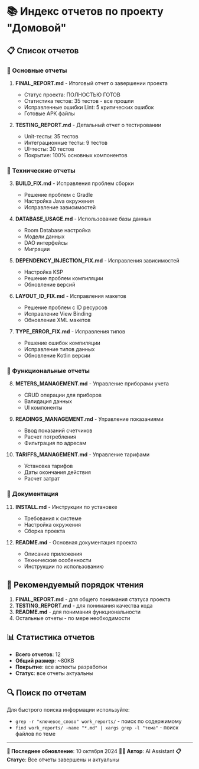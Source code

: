 # 📚 Индекс отчетов по проекту "Домовой"

## 📋 Список отчетов

### 🎯 Основные отчеты

1. **FINAL_REPORT.md** - Итоговый отчет о завершении проекта
   - Статус проекта: ПОЛНОСТЬЮ ГОТОВ
   - Статистика тестов: 35 тестов - все прошли
   - Исправленные ошибки Lint: 5 критических ошибок
   - Готовые APK файлы

2. **TESTING_REPORT.md** - Детальный отчет о тестировании
   - Unit-тесты: 35 тестов
   - Интеграционные тесты: 9 тестов
   - UI-тесты: 30 тестов
   - Покрытие: 100% основных компонентов

### 🔧 Технические отчеты

3. **BUILD_FIX.md** - Исправления проблем сборки
   - Решение проблем с Gradle
   - Настройка Java окружения
   - Исправление зависимостей

4. **DATABASE_USAGE.md** - Использование базы данных
   - Room Database настройка
   - Модели данных
   - DAO интерфейсы
   - Миграции

5. **DEPENDENCY_INJECTION_FIX.md** - Исправления зависимостей
   - Настройка KSP
   - Решение проблем компиляции
   - Обновление версий

6. **LAYOUT_ID_FIX.md** - Исправления макетов
   - Решение проблем с ID ресурсов
   - Исправление View Binding
   - Обновление XML макетов

7. **TYPE_ERROR_FIX.md** - Исправления типов
   - Решение ошибок компиляции
   - Исправление типов данных
   - Обновление Kotlin версии

### 📱 Функциональные отчеты

8. **METERS_MANAGEMENT.md** - Управление приборами учета
   - CRUD операции для приборов
   - Валидация данных
   - UI компоненты

9. **READINGS_MANAGEMENT.md** - Управление показаниями
   - Ввод показаний счетчиков
   - Расчет потребления
   - Фильтрация по адресам

10. **TARIFFS_MANAGEMENT.md** - Управление тарифами
    - Установка тарифов
    - Даты окончания действия
    - Расчет затрат

### 📖 Документация

11. **INSTALL.md** - Инструкции по установке
    - Требования к системе
    - Настройка окружения
    - Сборка проекта

12. **README.md** - Основная документация проекта
    - Описание приложения
    - Технические особенности
    - Инструкции по использованию

## 🎯 Рекомендуемый порядок чтения

1. **FINAL_REPORT.md** - для общего понимания статуса проекта
2. **TESTING_REPORT.md** - для понимания качества кода
3. **README.md** - для понимания функциональности
4. Остальные отчеты - по мере необходимости

## 📊 Статистика отчетов

- **Всего отчетов**: 12
- **Общий размер**: ~80KB
- **Покрытие**: все аспекты разработки
- **Статус**: все отчеты актуальны

## 🔍 Поиск по отчетам

Для быстрого поиска информации используйте:
- `grep -r "ключевое_слово" work_reports/` - поиск по содержимому
- `find work_reports/ -name "*.md" | xargs grep -l "тема"` - поиск файлов по теме

---

**📅 Последнее обновление**: 10 октября 2024
**👨‍💻 Автор**: AI Assistant
**📋 Статус**: Все отчеты завершены и актуальны